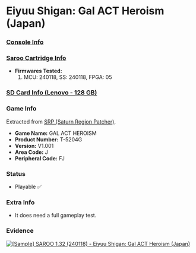 # Eiyuu Shigan: Gal ACT Heroism (Japan)

### [Console Info](../../../../../Info/Consoles/VA13/README.md)

### [Saroo Cartridge Info](../../../../../Info/Cartridges/RetroGameParadiseStore/1.32F/README.md)

- <b>Firmwares Tested:</b>
  1. MCU: 240118, SS: 240118, FPGA: 05

### [SD Card Info (Lenovo - 128 GB)](../../../../../Info/SdCards/Lenovo/128GB/fat32/README.md)

### Game Info

Extracted from [SRP (Saturn Region Patcher)](https://segaxtreme.net/resources/saturn-region-patcher.81/download).

- <b>Game Name:</b> GAL ACT HEROISM
- <b>Product Number:</b> T-5204G
- <b>Version:</b> V1.001
- <b>Area Code:</b> J
- <b>Peripheral Code:</b> FJ

### Status

- Playable :white_check_mark:

### Extra Info

- It does need a full gameplay test.

### Evidence

[![[Sample] SAROO 1.32 (240118) - Eiyuu Shigan: Gal ACT Heroism (Japan)](https://img.youtube.com/vi/o_B2zI3_PWU/0.jpg)](https://www.youtube.com/watch?v=o_B2zI3_PWU)
